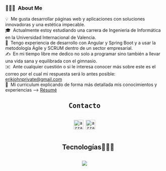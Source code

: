 ### 👨🏻‍💻 &nbsp;About Me

💡 &nbsp;Me gusta desarrollar páginas web y aplicaciones con soluciones innovadoras y una estética impecable.\
🎓 &nbsp;Actualmente estoy estudiando una carrera de Ingenieria de Informática en la Universidad Internacional de Valencia.\
🌱 &nbsp;Tengo experiencia de desarrollo con Angular y Spring Boot y a usar la metodología Ágile y SCRUM dentro de un sector empresarial.\
✍️ &nbsp;En mi tiempo libre me dedico no solo a programar sino también a llevar una vida sana y equilibrada con el gimnasio.\
✉️ &nbsp;Ante cualquier cuestión o si le interesa conocer más sobre este es el correo por el cual mi respuesta será lo antes posible: erikjohnprivate@gmail.com\
📄 &nbsp;Mi curriculum explicando de forma más detallada mis conocimientos y experiencias --> [Résumé](https://drive.google.com/file/d/1cMqTN7SU4z9dIVuUQGcDrIfC8MbP5oIt/view?usp=sharing)
<div>
  <samp>
    <h2 align="center">Contacto</h2>
    <p align="center">
      <br/>
      <a href="https://www.linkedin.com/in/erik-john-flores-roque/" target="blank"><img align="center"
         src="https://img.shields.io/badge/linkedin-%231DA1F2.svg?style=for-the-badge&logo=linkedin&logoColor=white"
         alt="azzar" height="30"/></a>
      <a href="mailto:azzar.mr.zs@gmail.com" target="blank"><img align="center"
         src="https://img.shields.io/badge/gmail-EA4335.svg?style=for-the-badge&logo=gmail&logoColor=white"
         alt="azzar" height="30"/></a>
    </p>
  </samp>
</div>



<div id="user-content-toc">
  <ul align="center">
    <summary><h2 style="display: inline-block">Tecnologías👨🏻‍💻</h2></summary>
  </ul>
</div>
<!--tech stack icons-->
<p align="center">
  <a href="https://skillicons.dev">
    <img src="https://skillicons.dev/icons?i=js,html,css,ts,angular,git,bootstrap,mysql,php,postman,linux,java,androidstudio,vite,vercel" />
  </a>
</p>
